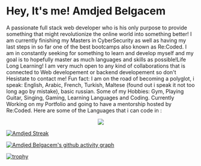 
# Hey, It's me! Amdjed Belgacem
A passionate full stack web developer who is his only purpose to provide something that might revolutionize the online world into something better!
I am currently finishing my Masters in CyberSecurity as well as having my last steps in so far one of the best bootcamps also known as Re:Coded.
I am in constantly seeking for something to learn and develop myself and my goal is to hopefully master as much languages and skills as possible!Life Long Learning!
I am very much open to any kind of collaborations that is connected to Web developement or backend developement so don't Hesistate to contact me!
Fun fact: I am on the road of becoming a polyglot, i speak: English, Arabic, French, Turkish, Maltese (found out i speak it not too long ago by mistake), basic russian.
Some of my Hobbies: Gym, Playing Guitar, Singing, Gaming, Learning Languages and Coding.
Currently Working on my Portfolio and going to have a mentorship hosted by Re:Coded.
Here are some of the Languages that i can code in :
<p align="center">
  <a href="https://skillicons.dev">
    <img src="https://skillicons.dev/icons?i=react,next,js,html,css,tailwind,bootstrap, python,java,aws,firebase,mysql,sqlite,git,github," />
  </a>
</p>

[![Amdjed Streak](https://streak-stats.demolab.com/?user=AmdjedBelgacem&theme=dark)](https://git.io/streak-stats)

[![Amdjed Belgacem's github activity graph](https://github-readme-activity-graph.vercel.app/graph?username=AmdjedBelgacem&custom_title=Amdjed%20Belgacem%20Activity%20Graph&theme=react-dark&hide_border=true)](https://github.com/AmdjedBelgacem/github-readme-activity-graph)

[![trophy](https://github-profile-trophy.vercel.app/?username=AmdjedBelgacem&theme=onedark&column=7&margin-w=15)](https://github.com/AmdjedBelgacem/github-profile-trophy)



